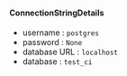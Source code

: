 
#### ConnectionStringDetails
- username : `postgres`
- password : `None`
- database URL : `localhost`
- database : `test_ci`

